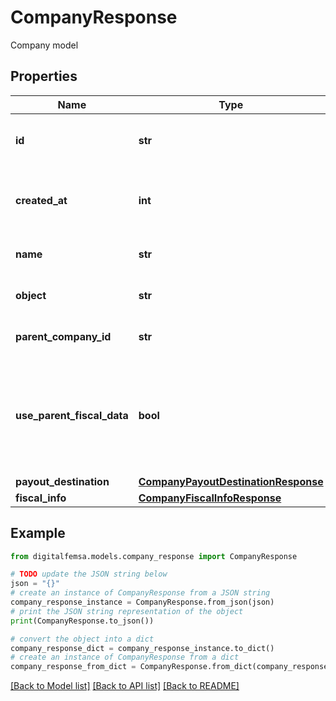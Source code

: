 # CompanyResponse

Company model

## Properties

Name | Type | Description | Notes
------------ | ------------- | ------------- | -------------
**id** | **str** | The child company&#39;s unique identifier | [optional] 
**created_at** | **int** | The resource&#39;s creation date (unix timestamp) | [optional] 
**name** | **str** | The child company&#39;s name | [optional] 
**object** | **str** | The resource&#39;s type | [optional] 
**parent_company_id** | **str** | Id of the parent company | [optional] 
**use_parent_fiscal_data** | **bool** | Whether the parent company&#39;s fiscal data is to be used for liquidation and tax purposes | [optional] 
**payout_destination** | [**CompanyPayoutDestinationResponse**](CompanyPayoutDestinationResponse.md) |  | [optional] 
**fiscal_info** | [**CompanyFiscalInfoResponse**](CompanyFiscalInfoResponse.md) |  | [optional] 

## Example

```python
from digitalfemsa.models.company_response import CompanyResponse

# TODO update the JSON string below
json = "{}"
# create an instance of CompanyResponse from a JSON string
company_response_instance = CompanyResponse.from_json(json)
# print the JSON string representation of the object
print(CompanyResponse.to_json())

# convert the object into a dict
company_response_dict = company_response_instance.to_dict()
# create an instance of CompanyResponse from a dict
company_response_from_dict = CompanyResponse.from_dict(company_response_dict)
```
[[Back to Model list]](../README.md#documentation-for-models) [[Back to API list]](../README.md#documentation-for-api-endpoints) [[Back to README]](../README.md)


